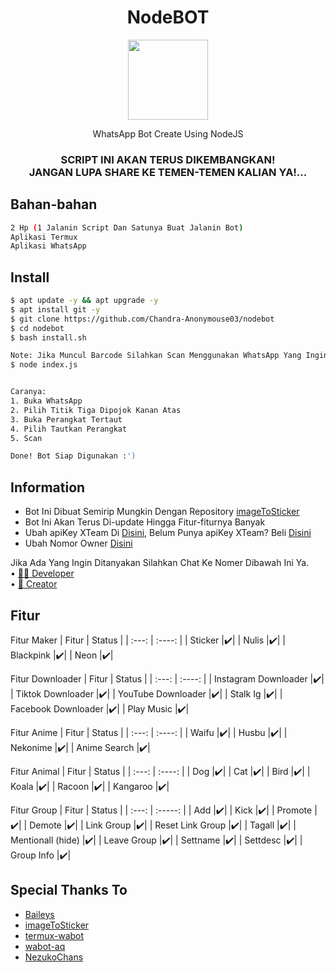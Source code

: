 <h1 align="center">NodeBOT</h1>
<div align="center">
<img src="https://encrypted-tbn0.gstatic.com/images?q=tbn:ANd9GcQVJWHWyJo2texi8bqFoFREe9vHW8AmJIeWEg&usqp=CAU" height="128" width="128"/>
</div>
<p align="center">WhatsApp Bot Create Using NodeJS</p>
<h3 align="center">SCRIPT INI AKAN TERUS DIKEMBANGKAN!<br>JANGAN LUPA SHARE KE TEMEN-TEMEN KALIAN YA!...</h3>

## Bahan-bahan
```bash
2 Hp (1 Jalanin Script Dan Satunya Buat Jalanin Bot)
Aplikasi Termux
Aplikasi WhatsApp
```

## Install
```bash
$ apt update -y && apt upgrade -y
$ apt install git -y
$ git clone https://github.com/Chandra-Anonymouse03/nodebot
$ cd nodebot
$ bash install.sh

Note: Jika Muncul Barcode Silahkan Scan Menggunakan WhatsApp Yang Ingin Dijadikan Sebagai Bot, Kalau Tidak Muncul Silahkan Ketik :
$ node index.js


Caranya:
1. Buka WhatsApp
2. Pilih Titik Tiga Dipojok Kanan Atas
3. Buka Perangkat Tertaut
4. Pilih Tautkan Perangkat
5. Scan 

Done! Bot Siap Digunakan :')
```

## Information
- Bot Ini Dibuat Semirip Mungkin Dengan Repository [imageToSticker](https://github.com/YogaSakti/imageToSticker)
- Bot Ini Akan Terus Di-update Hingga Fitur-fiturnya Banyak
- Ubah apiKey XTeam Di [Disini](https://github.com/Chandra-Anonymouse03/nodebot/blob/main/settings.json), Belum Punya apiKey XTeam? Beli [Disini](https://api.xteam.xyz)
- Ubah Nomor Owner [Disini](https://github.com/Chandra-Anonymouse03/nodebot/blob/main/settings.json)

Jika Ada Yang Ingin Ditanyakan Silahkan Chat Ke Nomer Dibawah Ini Ya.<br>
• [✍🏻 Developer](https://wa.me/6285745351659) <br>
• [👤 Creator](https://wa.me/6285282677885)

## Fitur
Fitur Maker
| Fitur | Status |
| :---: | :----: |
| Sticker |✔️|
| Nulis |✔️|
| Blackpink |✔️|
| Neon |✔️|

Fitur Downloader
| Fitur | Status |
| :---: | :----: |
| Instagram Downloader |✔️|
| Tiktok Downloader |✔️|
| YouTube Downloader |✔️|
| Stalk Ig |✔️|
| Facebook Downloader |✔️|
| Play Music |✔️|

Fitur Anime
| Fitur | Status |
| :---: | :----: |
| Waifu |✔️|
| Husbu |✔️|
| Nekonime |✔️|
| Anime Search |✔️|

Fitur Animal
| Fitur | Status |
| :---: | :----: |
| Dog |✔️|
| Cat |✔️|
| Bird |✔️|
| Koala |✔️|
| Racoon |✔️|
| Kangaroo |✔️|

Fitur Group
| Fitur | Status |
| :---: | :-----: |
| Add |✔️|
| Kick |✔️|
| Promote |✔️|
| Demote |✔️|
| Link Group |✔️|
| Reset Link Group |✔️|
| Tagall |✔️|
| Mentionall (hide) |✔️|
| Leave Group |✔️|
| Settname |✔️|
| Settdesc |✔️|
| Group Info |✔️|


## Special Thanks To
- [Baileys](https://github.com/adiwajshing/baileys)
- [imageToSticker](https://github.com/YogaSakti/imageToSticker)
- [termux-wabot](https://github.com/MhankBarBar/termux-wabot)
- [wabot-aq](https://github.com/Nurutomo/wabot-aq)
- [NezukoChans](https://github.com/NezukoChans28/nodebot)
